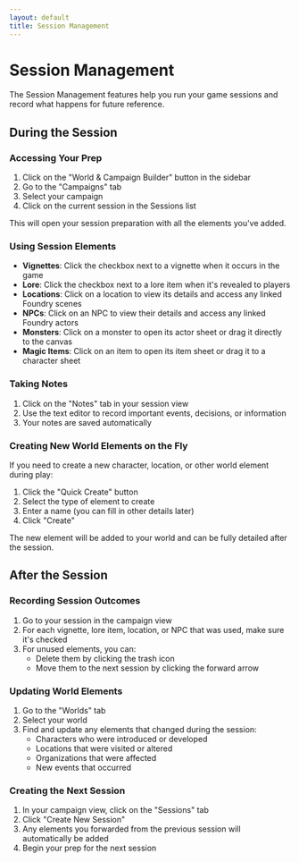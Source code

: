 ```yaml
---
layout: default
title: Session Management
---
```


# Session Management

The Session Management features help you run your game sessions and record what happens for future reference.

## During the Session

### Accessing Your Prep

1. Click on the "World & Campaign Builder" button in the sidebar
2. Go to the "Campaigns" tab
3. Select your campaign
4. Click on the current session in the Sessions list

This will open your session preparation with all the elements you've added.

### Using Session Elements

- **Vignettes**: Click the checkbox next to a vignette when it occurs in the game
- **Lore**: Click the checkbox next to a lore item when it's revealed to players
- **Locations**: Click on a location to view its details and access any linked Foundry scenes
- **NPCs**: Click on an NPC to view their details and access any linked Foundry actors
- **Monsters**: Click on a monster to open its actor sheet or drag it directly to the canvas
- **Magic Items**: Click on an item to open its item sheet or drag it to a character sheet

### Taking Notes

1. Click on the "Notes" tab in your session view
2. Use the text editor to record important events, decisions, or information
3. Your notes are saved automatically

### Creating New World Elements on the Fly

If you need to create a new character, location, or other world element during play:

1. Click the "Quick Create" button
2. Select the type of element to create
3. Enter a name (you can fill in other details later)
4. Click "Create"

The new element will be added to your world and can be fully detailed after the session.

## After the Session

### Recording Session Outcomes

1. Go to your session in the campaign view
2. For each vignette, lore item, location, or NPC that was used, make sure it's checked
3. For unused elements, you can:
   - Delete them by clicking the trash icon
   - Move them to the next session by clicking the forward arrow

### Updating World Elements

1. Go to the "Worlds" tab
2. Select your world
3. Find and update any elements that changed during the session:
   - Characters who were introduced or developed
   - Locations that were visited or altered
   - Organizations that were affected
   - New events that occurred

### Creating the Next Session

1. In your campaign view, click on the "Sessions" tab
2. Click "Create New Session"
3. Any elements you forwarded from the previous session will automatically be added
4. Begin your prep for the next session